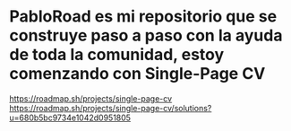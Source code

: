 # PabloRoad es mi repositorio que se construye paso a paso con la ayuda de toda la comunidad, estoy comenzando con Single-Page CV
https://roadmap.sh/projects/single-page-cv
https://roadmap.sh/projects/single-page-cv/solutions?u=680b5bc9734e1042d0951805
